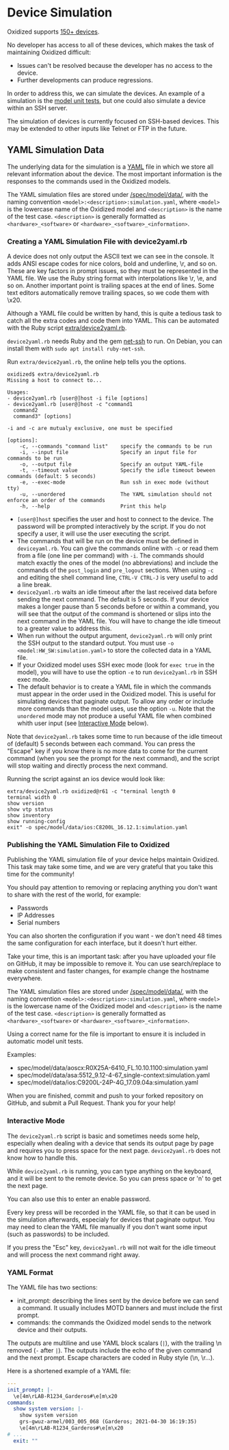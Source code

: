 # Device Simulation
Oxidized supports [150+ devices](/docs/Supported-OS-Types.md).

No developer has access to all of these devices, which makes the task of
maintaining Oxidized difficult:

- Issues can't be resolved because the developer has no access to the device.
- Further developments can produce regressions.

In order to address this, we can simulate the devices. An example of a
simulation is the [model unit tests](/spec/model), but one could also simulate a
device within an SSH server.

The simulation of devices is currently focused on SSH-based devices. This may be
extended to other inputs like Telnet or FTP in the future.

## YAML Simulation Data
The underlying data for the simulation is a [YAML](https://yaml.org/) file in
which we store all relevant information about the device. The most important
information is the responses to the commands used in the Oxidized models.

The YAML simulation files are stored under
[/spec/model/data/](/spec/model/data/), with the naming convention
`<model>:<description>:simulation.yaml`, where `<model>` is the lowercase name
of the Oxidized model and `<description>` is the name of the test case.
`<description>` is generally formatted as `<hardware>_<software>` or
`<hardware>_<software>_<information>`.

### Creating a YAML Simulation File with device2yaml.rb
A device does not only output the ASCII text we can see in the console.
It adds ANSI escape codes for nice colors, bold and underline, \r, and so on.
These are key factors in prompt issues, so they must be represented in the YAML
file. We use the Ruby string format with interpolations like \r, \e, and so on.
Another important point is trailing spaces at the end of lines. Some text
editors automatically remove trailing spaces, so we code them with \x20.

Although a YAML file could be written by hand, this is quite a tedious task to
catch all the extra codes and code them into YAML. This can be automated with
the Ruby script [extra/device2yaml.rb](/extra/device2yaml.rb).

`device2yaml.rb` needs Ruby and the gem
[net-ssh](https://rubygems.org/gems/net-ssh/) to run. On Debian, you can install
them with `sudo apt install ruby-net-ssh`.

Run `extra/device2yaml.rb`, the online help tells you the options.
```
oxidized$ extra/device2yaml.rb
Missing a host to connect to...

Usages:
- device2yaml.rb [user@]host -i file [options]
- device2yaml.rb [user@]host -c "command1
  command2
  command3" [options]

-i and -c are mutualy exclusive, one must be specified

[options]:
    -c, --commands "command list"    specify the commands to be run
    -i, --input file                 Specify an input file for commands to be run
    -o, --output file                Specify an output YAML-file
    -t, --timeout value              Specify the idle timeout beween commands (default: 5 seconds)
    -e, --exec-mode                  Run ssh in exec mode (without tty)
    -u, --unordered                  The YAML simulation should not enforce an order of the commands
    -h, --help                       Print this help
```

- `[user@]host` specifies the user and host to connect to the device. The
password will be prompted interactively by the script. If you do not specify a
user, it will use the user executing the script.
- The commands that will be run on the device must be defined in
`deviceyaml.rb`. You can give the commands online with `-c` or read them from a
file (one line per command) with `-i`. The commands should match exactly the
ones of the model (no abbreviations) and include the commands of the
`post_login` and `pre_logout` sections. When using `-c` and editing the shell
command line, `CTRL-V CTRL-J` is very useful to add a line break.
- `device2yaml.rb` waits an idle timeout after the last received data
before sending the next command. The default is 5 seconds. If your device makes
a longer pause than 5 seconds before or within a command, you will see that the
output of the command is shortened or slips into the next command in the YAML
file. You will have to change the idle timeout to a greater value to address
this.
- When run without the output argument, `device2yaml.rb` will only print the SSH
output to the standard output. You must use `-o <model:HW_SW:simulation.yaml>`
to store the collected data in a YAML file.
- If your Oxidized model uses SSH exec mode (look for `exec true` in the model),
you will have to use the option `-e` to run `device2yaml.rb` in SSH exec mode.
- The default behavior is to create a YAML file in which the commands must
  appear in the order used in the Oxidized model. This is useful for simulating
  devices that paginate output. To allow any order or include more commands than
  the model uses, use the option `-u`. Note that the `unordered` mode may not
  produce a useful YAML file when combined whith user input (see
  [Interactive Mode](#interactive-mode) below).

Note that `device2yaml.rb` takes some time to run because of the idle timeout of
(default) 5 seconds between each command. You can press the "Escape" key if you
know there is no more data to come for the current command (when you see the
prompt for the next command), and the script will stop waiting and directly
process the next command.


Running the script against an ios device would look like:
```shell
extra/device2yaml.rb oxidized@r61 -c "terminal length 0
terminal width 0
show version
show vtp status
show inventory
show running-config
exit" -o spec/model/data/ios:C8200L_16.12.1:simulation.yaml
```
### Publishing the YAML Simulation File to Oxidized
Publishing the YAML simulation file of your device helps maintain Oxidized. This
task may take some time, and we are very grateful that you take this time for
the community!

You should pay attention to removing or replacing anything you don't want to
share with the rest of the world, for example:

- Passwords
- IP Addresses
- Serial numbers

You can also shorten the configuration if you want - we don't need 48 times the
same configuration for each interface, but it doesn't hurt either.

Take your time, this is an important task: after you have uploaded your file on
GitHub, it may be impossible to remove it.
You can use search/replace to make consistent and faster changes, for example
change the hostname everywhere.

The YAML simulation files are stored under
[/spec/model/data/](/spec/model/data/), with the naming convention
`<model>:<description>:simulation.yaml`, where `<model>` is the lowercase name
of the Oxidized model and `<description>` is the name of the test case.
`<description>` is generally formatted as `<hardware>_<software>` or
`<hardware>_<software>_<information>`.

Using a correct name for the file is important to ensure it is included in
automatic model unit tests.

Examples:

- spec/model/data/aoscx:R0X25A-6410_FL.10.10.1100:simulation.yaml
- spec/model/data/asa:5512_9.12-4-67_single-context:simulation.yaml
- spec/model/data/ios:C9200L-24P-4G_17.09.04a:simulation.yaml

When you are finished, commit and push to your forked repository on GitHub, and
submit a Pull Request. Thank you for your help!

### Interactive Mode
The `device2yaml.rb` script is basic and sometimes needs some help, especially
when dealing with a device that sends its output page by page and requires you
to press space for the next page. `device2yaml.rb` does not know how to handle
this.

While `device2yaml.rb` is running, you can type anything on the keyboard, and it
will be sent to the remote device. So you can press space or 'n' to get the next
page.

You can also use this to enter an enable password.

Every key press will be recorded in the YAML file, so that it can be used
in the simulation afterwards, especialy for devices that paginate output. You
may need to clean the YAML file manually if you don't want some input (such
as passwords) to be included.

If you press the "Esc" key, `device2yaml.rb` will not wait for the idle timeout
and will process the next command right away.

### YAML Format
The YAML file has two sections:
- init_prompt: describing the lines sent by the device before we can send a
command. It usually includes MOTD banners and must include the first prompt.
- commands: the commands the Oxidized model sends to the network device and
their outputs.

The outputs are multiline and use YAML block scalars (`|`), with the trailing \n
removed (`-` after `|`). The outputs include the echo of the given command and
the next prompt. Escape characters are coded in Ruby style (\n, \r...).

Here is a shortened example of a YAML file:
```yaml
---
init_prompt: |-
  \e[4m\rLAB-R1234_Garderos#\e[m\x20
commands:
  show system version: |-
    show system version
    grs-gwuz-armel/003_005_068 (Garderos; 2021-04-30 16:19:35)
    \e[4m\rLAB-R1234_Garderos#\e[m\x20
# ...
  exit: ""
```


